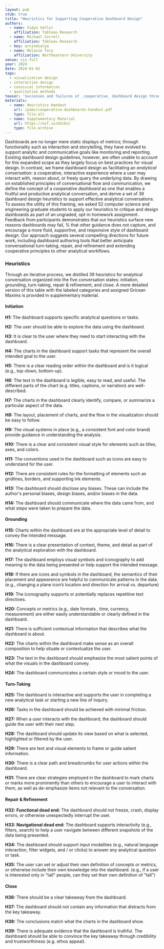 ```yaml
---
layout: pub
stub: true
title: "Heuristics for Supporting Cooperative Dashboard Design"
authors:
  - name: Vidya Setlur
    affiliation: Tableau Research
  - name: Michael Correll
    affiliation: Tableau Research
  - key: arvindsatya
  - name: Melanie Tory
    affiliation: Northeastern University
venue: vis-full
year: 2024
date: 2024-01-01
tags:
  - visualization design
  - interaction design
  - convivial information
  - qualitative methods
teaser: 'Successes and failures of _cooperative_ dashboard design throughout the five analytic states of a conversation (a-e). Cooperative dashboards guide users through their data and, in contrast to static dashboards, provide bi-directional communication through interactivity to allow the user to change or refine their analytical goals, switch between topics of interest and levels of detail, correct or update the system if it provides irrelevant or incorrect information, and provide useful summaries of analytical actions. Note that these conversation states are not necessarily sequential and the analyst can move between these various states.'
materials:
  - name: Heuristics Handout
    url: /pubs/cooperative-dashboards-handout.pdf
    type: file-alt
  - name: Supplementary Material
    url: https://osf.io/m3cbn/
    type: file-archive
---
```

Dashboards are no longer mere static displays of metrics; through functionality such as interaction and storytelling, they have evolved to support analytic and communicative goals like monitoring and reporting. Existing dashboard design guidelines, however, are often unable to account for this expanded scope as they largely focus on best practices for visual design. In contrast, we frame dashboard design as facilitating an _analytical conversation_: a cooperative, interactive experience where a user may interact with, reason about, or freely query the underlying data. By drawing on established principles of conversational flow and communication, we define the concept of a _cooperative dashboard_ as one that enables a fruitful and productive analytical conversation, and derive a set of 39 dashboard design heuristics to support effective analytical conversations. To assess the utility of this framing, we asked 52 computer science and engineering graduate students to apply our heuristics to critique and design dashboards as part of an ungraded, opt-in homework assignment. Feedback from participants demonstrates that our heuristics surface new reasons dashboards may fail, % that other guidance does not capture,  and encourage a more fluid, supportive, and responsive style of dashboard design. Our approach suggests several compelling directions for future work, including dashboard authoring tools that better anticipate conversational turn-taking, repair, and refinement and extending cooperative principles to other analytical workflows.

### Heuristics

Through an iterative process, we distilled 39 heuristics for analytical conversation organized into the five conversation states: initiation, grounding, turn-taking, repair & refinement, and close. A more detailed version of this table with the labeled categories and assigned Gricean Maxims is provided in supplementary material.

#### Initiation

**H1:** The dashboard supports specific analytical questions or tasks. 

**H2:** The user should be able to explore the data using the dashboard.

**H3:** It is clear to the user where they need to start interacting with the dashboard.

**H4:** The charts in the dashboard support tasks that represent the overall intended goal to the user.

**H5:** There is a clear reading order within the dashboard and is it logical (e.g., top-down, bottom-up).

**H6:** The text in the dashboard is legible, easy to read, and useful. The different parts of the chart (e.g. titles, captions, or narration) are well-described.

**H7:** The charts in the dashboard clearly identify, compare, or summarize a particular aspect of the data.

**H8:** The layout, placement of charts, and the flow in the visualization should be easy to follow.

**H9:** The visual systems in place (e.g., a consistent font and color brand)  provide guidance in understanding the analysis.

**H10:** There is a clear and consistent visual style for elements such as titles, axes, and colors.

**H11:** The conventions used in the dashboard such as icons are easy to understand for the user.

**H12:** There are consistent rules for the formatting of elements such as gridlines, borders, and supporting ink elements.

**H13:** The dashboard should disclose any biases. These can include the author's personal biases, design biases, and/or biases in the data.

**H14:** The dashboard should communicate where the data came from, and what steps were taken to prepare the data.

#### Grounding

**H15:**  Charts within the dashboard are at the appropriate level of detail to convey the intended message.

**H16:** There is a clear presentation of context, theme, and detail as part of the analytical exploration with the dashboard.

**H17:** The dashboard employs visual symbols and iconography to add meaning to the data being presented or help support the intended message.

**H18:** If there are icons and symbols in the dashboard, the semantics of their placement and appearance are helpful to communicate patterns in the data. (e.g., changing a plane icon’s location and direction for arrival vs. departure)

**H19:** The iconography supports or potentially replaces repetitive text directives.  

**H20:** Concepts or metrics (e.g., date formats , time, currency, measurement) are either easily understandable or clearly defined in the dashboard.

**H21:** There is sufficient contextual information that describes what the dashboard is about.

**H22:** The charts within the dashboard make sense as an overall composition to help situate or contextualize the user.

**H23:** The text in the dashboard should emphasize the most salient points of what the visuals in the dashboard convey.

**H24:** The dashboard communicates a certain style or mood to the user.

#### Turn-Taking

**H25:** The dashboard is interactive and supports the user in completing a new analytical task or starting a new line of inquiry. 

**H26:** Tasks in the dashboard should be achieved with minimal friction. 

**H27:** When a user interacts with the dashboard,  the dashboard should guide the user with their next step.

**H28:** The dashboard should update its view based on what is selected, highlighted or filtered by the user.

**H29:** There are text and visual elements to frame or guide salient information.

**H30:** There is a clear path and breadcrumbs for user actions within the dashboard.

**H31:** There are clear strategies employed in the dashboard to mark charts or marks more prominently than others to encourage a user to interact with them, as well as de-emphasize items not relevant to the conversation.

#### Repair & Refinement

**H32:** **Functional dead end:** The dashboard should not freeze, crash, display errors, or otherwise unexpectedly interrupt the user. 

**H33:** **Navigational dead end:** The dashboard supports interactivity (e.g., filters, search) to help a user navigate between different snapshots of the data being presented.

**H34:** The dashboard should support input modalities (e.g., natural language interaction, filter widgets, and / or clicks) to answer any analytical question or task.

**H35:** The user can set or adjust their own definition of concepts or metrics, or otherwise include their own knowledge into the dashboard. (e.g., if a user is interested only in "tall" people, can they set their own definition of "tall")

#### Close

**H36:** There should be a clear takeaway from the dashboard.

**H37:** The dashboard should not contain any information that distracts from the key takeaway.

**H38:** The conclusions match what the charts in the dashboard show.

**H39:** There is adequate evidence that the dashboard is truthful. The dashboard should be able to convince the key takeaway through credibility and trustworthiness (e.g. ethos appeal).
